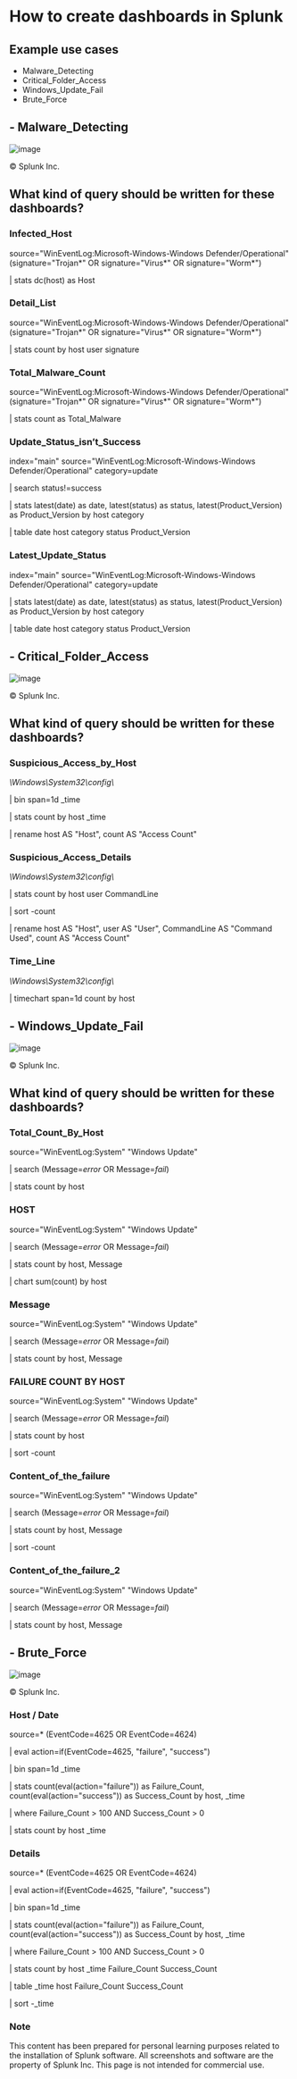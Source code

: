 # How to create dashboards in Splunk

## Example use cases
- Malware_Detecting
- Critical_Folder_Access
- Windows_Update_Fail
- Brute_Force

##  - Malware_Detecting

![image](https://github.com/user-attachments/assets/6f436a6a-9aa8-43bc-a9c5-009b747f322a) 

© Splunk Inc.

## What kind of query should be written for these dashboards?

### Infected_Host
source="WinEventLog:Microsoft-Windows-Windows Defender/Operational" 
(signature="Trojan*" OR signature="Virus*" OR signature="Worm*")

| stats dc(host) as Host

### Detail_List
source="WinEventLog:Microsoft-Windows-Windows Defender/Operational" 
(signature="Trojan*" OR signature="Virus*" OR signature="Worm*")

| stats count by host user signature

### Total_Malware_Count
source="WinEventLog:Microsoft-Windows-Windows Defender/Operational" 
(signature="Trojan*" OR signature="Virus*" OR signature="Worm*")

| stats count as Total_Malware

### Update_Status_isn’t_Success
index="main" source="WinEventLog:Microsoft-Windows-Windows Defender/Operational" category=update

| search status!=success

| stats latest(date) as date, latest(status) as status, latest(Product_Version) as Product_Version by host category

| table date host category status Product_Version

### Latest_Update_Status
index="main" source="WinEventLog:Microsoft-Windows-Windows Defender/Operational" category=update

| stats latest(date) as date, latest(status) as status, latest(Product_Version) as Product_Version by host category

| table date host category status Product_Version

## - Critical_Folder_Access

![image](https://github.com/user-attachments/assets/16601aca-55c8-4234-81b4-191ab29d44d2)

© Splunk Inc.

## What kind of query should be written for these dashboards?

### Suspicious_Access_by_Host
*\\Windows\\System32\\config\\*

| bin span=1d _time

| stats count by host _time

| rename host AS "Host", count AS "Access Count"

### Suspicious_Access_Details
*\\Windows\\System32\\config\\*

| stats count by host user CommandLine

| sort -count

| rename host AS "Host", user AS "User", CommandLine AS "Command Used", count AS "Access Count"

### Time_Line
*\\Windows\\System32\\config\\*

| timechart span=1d count by host

## - Windows_Update_Fail

![image](https://github.com/user-attachments/assets/f3fc740b-8b7e-42ed-a0be-74779d3aca2d)

© Splunk Inc.

## What kind of query should be written for these dashboards?

### Total_Count_By_Host
source="WinEventLog:System" "Windows Update"

| search (Message=*error* OR Message=*fail*)

| stats count by host

### HOST
source="WinEventLog:System" "Windows Update"

| search (Message=*error* OR Message=*fail*)

| stats count by host, Message

| chart sum(count) by host

### Message
source="WinEventLog:System" "Windows Update"

| search (Message=*error* OR Message=*fail*)

| stats count by host, Message

### FAILURE COUNT BY HOST
source="WinEventLog:System" "Windows Update"

| search (Message=*error* OR Message=*fail*)

| stats count by host

| sort -count

### Content_of_the_failure
source="WinEventLog:System" "Windows Update"

| search (Message=*error* OR Message=*fail*)

| stats count by host, Message

| sort -count

### Content_of_the_failure_2
source="WinEventLog:System" "Windows Update"

| search (Message=*error* OR Message=*fail*)

| stats count by host, Message

## - Brute_Force

![image](https://github.com/user-attachments/assets/0123ea54-6012-4740-bd9f-b54dffba31b9)

© Splunk Inc.

### Host / Date
source=* (EventCode=4625 OR EventCode=4624)

| eval action=if(EventCode=4625, "failure", "success")

| bin span=1d _time

| stats count(eval(action="failure")) as Failure_Count, count(eval(action="success")) as Success_Count by host, _time

| where Failure_Count > 100 AND Success_Count > 0

| stats count by host _time

### Details
source=* (EventCode=4625 OR EventCode=4624)

| eval action=if(EventCode=4625, "failure", "success")

| bin span=1d _time

| stats count(eval(action="failure")) as Failure_Count, count(eval(action="success")) as Success_Count by host, _time

| where Failure_Count > 100 AND Success_Count > 0

| stats count by host _time Failure_Count Success_Count

| table _time host Failure_Count Success_Count

| sort -_time

### Note
This content has been prepared for personal learning purposes related to the installation of Splunk software. All screenshots and software are the property of Splunk Inc. This page is not intended for commercial use.
